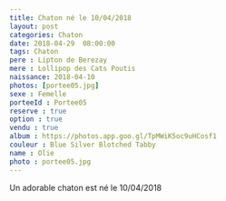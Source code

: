 ```yaml
---
title: Chaton né le 10/04/2018
layout: post
categories: Chaton
date: 2018-04-29  08:00:00
tags: Chaton
pere : Lipton de Berezay
mere : Lollipop des Cats Poutis
naissance: 2018-04-10
photos: [portee05.jpg]
sexe : Femelle
porteeId : Portee05
reserve : true
option : true
vendu : true
album : https://photos.app.goo.gl/TpMWiK5oc9uHCosf1
couleur : Blue Silver Blotched Tabby
name : Olie
photo : portee05.jpg
---
```


Un adorable chaton est né le 10/04/2018
